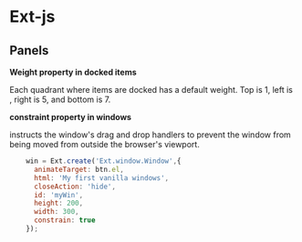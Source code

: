 # Ext-js

## Panels

**Weight property in docked items**

Each quadrant where items are docked has a default weight.
Top is 1, left is , right is 5, and bottom is 7.


**constraint property in windows**

instructs the window's drag and drop handlers to prevent the window from being moved from outside the browser's viewport.

```javascript
    win = Ext.create('Ext.window.Window',{
      animateTarget: btn.el,
      html: 'My first vanilla windows',
      closeAction: 'hide',
      id: 'myWin',
      height: 200,
      width: 300,
      constrain: true
    });
```
